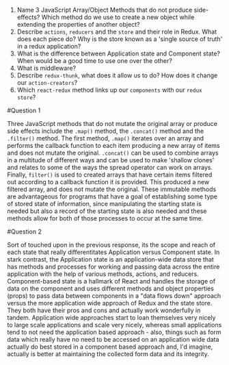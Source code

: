 1. Name 3 JavaScript Array/Object Methods that do not produce side-effects? Which method do we use to create a new object while extending the properties of another object?
2. Describe `actions`, `reducers` and the `store` and their role in Redux. What does each piece do? Why is the store known as a 'single source of truth' in a redux application?
3. What is the difference between Application state and Component state? When would be a good time to use one over the other?
4. What is middleware?
5. Describe `redux-thunk`, what does it allow us to do? How does it change our `action-creators`?
6. Which `react-redux` method links up our `components` with our `redux store`?


#Question 1

Three JavaScript methods that do not mutate the original array or produce side effects include the `.map()` method, the `.concat()` method and the `.filter()` method.  The first method, `.map()` iterates over an array and performs the callback function to each item producing a new array of items and does not mutate the original.  `.concat()` can be used to combine arrays in a multitude of different ways and can be used to make 'shallow clones' and relates to some of the ways the spread operator can work on arrays.  Finally, `filter()` is used to created arrays that have certain items filtered out according to a callback function it is provided.  This produced a new filtered array, and does not mutate the original.  These immutable methods are advantageous for programs that have a goal of establishing some type of stored state of information, since manipulating the starting state is needed but also a record of the starting state is also needed and these methods allow for both of those processes to occur at the same time. 

#Question 2

Sort of touched upon in the previous response, its the scope and reach of each state that really differentitates Application versus Component state.  In stark contrast, the Application state is an application-wide data store that has methods and processes for working and passing data across the entire application with the help of various methods, actions, and reducers.  Component-based state is a hallmark of React and handles the storage of data on the component and uses different methods and object properties (props) to pass data between components in a "data flows down" approach versus the more application wide approach of Redux and the state store.  They both have their pros and cons and actually work wonderfully in tandem.   Application wide approaches start to loan themselves very nicely to large scale applications and scale very nicely, whereas small applications tend to not need the application based approach - also, things such as form data which really have no need to be accessed on an application wide data actually do best stored in a component based approach and, I'd imagine, actually is better at maintaining the collected form data and its integrity. 
